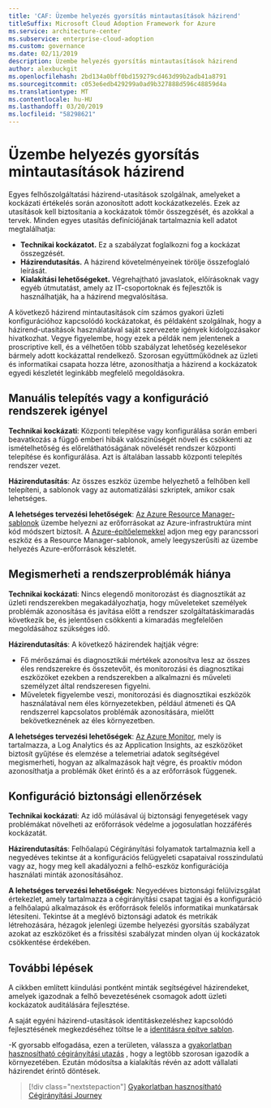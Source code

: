 ```yaml
---
title: 'CAF: Üzembe helyezés gyorsítás mintautasítások házirend'
titleSuffix: Microsoft Cloud Adoption Framework for Azure
ms.service: architecture-center
ms.subservice: enterprise-cloud-adoption
ms.custom: governance
ms.date: 02/11/2019
description: Üzembe helyezés gyorsítás mintautasítások házirend
author: alexbuckgit
ms.openlocfilehash: 2bd134a0bff0bd159279cd463d99b2adb41a8791
ms.sourcegitcommit: c053e6edb429299a0ad9b327888d596c48859d4a
ms.translationtype: MT
ms.contentlocale: hu-HU
ms.lasthandoff: 03/20/2019
ms.locfileid: "58298621"
---
```

# <a name="deployment-acceleration-sample-policy-statements"></a>Üzembe helyezés gyorsítás mintautasítások házirend

Egyes felhőszolgáltatási házirend-utasítások szolgálnak, amelyeket a kockázati értékelés során azonosított adott kockázatkezelés. Ezek az utasítások kell biztosítania a kockázatok tömör összegzését, és azokkal a tervek. Minden egyes utasítás definíciójának tartalmaznia kell adatot megtalálhatja:

- **Technikai kockázatot.** Ez a szabályzat foglalkozni fog a kockázat összegzését.
- **Házirendutasítás.** A házirend követelményeinek törölje összefoglaló leírását.
- **Kialakítási lehetőségeket.** Végrehajtható javaslatok, előírásoknak vagy egyéb útmutatást, amely az IT-csoportoknak és fejlesztők is használhatják, ha a házirend megvalósítása.

A következő házirend mintautasítások cím számos gyakori üzleti konfigurációhoz kapcsolódó kockázatokat, és példaként szolgálnak, hogy a házirend-utasítások használatával saját szervezete igények kidolgozásakor hivatkozhat. Vegye figyelembe, hogy ezek a példák nem jelentenek a proscriptive kell, és a vélhetően több szabályzat lehetőség kezelésekor bármely adott kockázattal rendelkező. Szorosan együttműködnek az üzleti és informatikai csapata hozza létre, azonosíthatja a házirend a kockázatok egyedi készletét leginkább megfelelő megoldásokra.

## <a name="reliance-on-manual-deployment-or-configuration-of-systems"></a>Manuális telepítés vagy a konfiguráció rendszerek igényel

**Technikai kockázati**: Központi telepítése vagy konfigurálása során emberi beavatkozás a függő emberi hibák valószínűségét növeli és csökkenti az ismételhetőség és előreláthatóságának növelését rendszer központi telepítése és konfigurálása. Azt is általában lassabb központi telepítés rendszer vezet.

**Házirendutasítás**: Az összes eszköz üzembe helyezhető a felhőben kell telepíteni, a sablonok vagy az automatizálási szkriptek, amikor csak lehetséges.

**A lehetséges tervezési lehetőségek**: [Az Azure Resource Manager-sablonok](/azure/azure-resource-manager/resource-group-overview#template-deployment) üzembe helyezni az erőforrásokat az Azure-infrastruktúra mint kód módszert biztosít. A [Azure-építőelemekkel](https://github.com/mspnp/template-building-blocks/wiki) adjon meg egy parancssori eszköz és a Resource Manager-sablonok, amely leegyszerűsíti az üzembe helyezés Azure-erőforrások készletét.

## <a name="lack-of-visibility-into-system-issues"></a>Megismerheti a rendszerproblémák hiánya

**Technikai kockázati**: Nincs elegendő monitorozást és diagnosztikát az üzleti rendszerekben megakadályozhatja, hogy műveleteket személyek problémák azonosítása és javítása előtt a rendszer szolgáltatáskimaradás következik be, és jelentősen csökkenti a kimaradás megfelelően megoldásához szükséges idő.

**Házirendutasítás**: A következő házirendek hajtják végre:

- Fő mérőszámai és diagnosztikái mértékek azonosítva lesz az összes éles rendszerekre és összetevőit, és monitorozási és diagnosztikai eszközöket ezekben a rendszerekben a alkalmazni és műveleti személyzet által rendszeresen figyelni.
- Műveletek figyelembe veszi, monitorozási és diagnosztikai eszközök használatával nem éles környezetekben, például átmeneti és QA rendszerrel kapcsolatos problémák azonosítására, mielőtt bekövetkeznének az éles környezetben.

**A lehetséges tervezési lehetőségek**: [Az Azure Monitor](/azure/azure-monitor/), mely is tartalmazza, a Log Analytics és az Application Insights, az eszközöket biztosít gyűjtése és elemzése a telemetriai adatok segítségével megismerheti, hogyan az alkalmazások hajt végre, és proaktív módon azonosíthatja a problémák őket érintő és a az erőforrások függenek.

## <a name="configuration-security-reviews"></a>Konfiguráció biztonsági ellenőrzések

**Technikai kockázati**: Az idő múlásával új biztonsági fenyegetések vagy problémákat növelheti az erőforrások védelme a jogosulatlan hozzáférés kockázatát.

**Házirendutasítás**: Felhőalapú Cégirányítási folyamatok tartalmaznia kell a negyedéves tekintse át a konfigurációs felügyeleti csapataival rosszindulatú vagy az, hogy meg kell akadályozni a felhő-eszköz konfigurációja használati minták azonosításához.

**A lehetséges tervezési lehetőségek**: Negyedéves biztonsági felülvizsgálat értekezlet, amely tartalmazza a cégirányítási csapat tagjai és a konfiguráció a felhőalapú alkalmazások és erőforrások felelős informatikai munkatársak létesíteni. Tekintse át a meglévő biztonsági adatok és metrikák létrehozására, hézagok jelenlegi üzembe helyezési gyorsítás szabályzat azokat az eszközöket és a frissítési szabályzat minden olyan új kockázatok csökkentése érdekében.

## <a name="next-steps"></a>További lépések

A cikkben említett kiindulási pontként minták segítségével házirendeket, amelyek igazodnak a felhő bevezetésének csomagok adott üzleti kockázatok auditálására fejlesztése.

A saját egyéni házirend-utasítások identitáskezeléshez kapcsolódó fejlesztésének megkezdéséhez töltse le a [identitásra építve sablon](template.md).

-K gyorsabb elfogadása, ezen a területen, válassza a [gyakorlatban hasznosítható cégirányítási utazás](../journeys/overview.md) , hogy a legtöbb szorosan igazodik a környezetében. Ezután módosítsa a kialakítás révén az adott vállalati házirendet érintő döntések.

> [!div class="nextstepaction"]
> [Gyakorlatban hasznosítható Cégirányítási Journey](../journeys/overview.md)